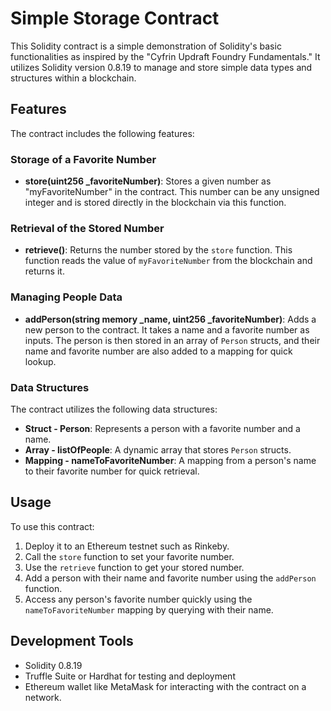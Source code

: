 # Simple Storage Contract

This Solidity contract is a simple demonstration of Solidity's basic functionalities as inspired by the "Cyfrin Updraft Foundry Fundamentals." It utilizes Solidity version 0.8.19 to manage and store simple data types and structures within a blockchain.

## Features

The contract includes the following features:

### Storage of a Favorite Number

- **store(uint256 _favoriteNumber)**: Stores a given number as "myFavoriteNumber" in the contract. This number can be any unsigned integer and is stored directly in the blockchain via this function.

### Retrieval of the Stored Number

- **retrieve()**: Returns the number stored by the `store` function. This function reads the value of `myFavoriteNumber` from the blockchain and returns it.

### Managing People Data

- **addPerson(string memory _name, uint256 _favoriteNumber)**: Adds a new person to the contract. It takes a name and a favorite number as inputs. The person is then stored in an array of `Person` structs, and their name and favorite number are also added to a mapping for quick lookup.

### Data Structures

The contract utilizes the following data structures:

- **Struct - Person**: Represents a person with a favorite number and a name.
- **Array - listOfPeople**: A dynamic array that stores `Person` structs.
- **Mapping - nameToFavoriteNumber**: A mapping from a person's name to their favorite number for quick retrieval.

## Usage

To use this contract:
1. Deploy it to an Ethereum testnet such as Rinkeby.
2. Call the `store` function to set your favorite number.
3. Use the `retrieve` function to get your stored number.
4. Add a person with their name and favorite number using the `addPerson` function.
5. Access any person's favorite number quickly using the `nameToFavoriteNumber` mapping by querying with their name.

## Development Tools

- Solidity 0.8.19
- Truffle Suite or Hardhat for testing and deployment
- Ethereum wallet like MetaMask for interacting with the contract on a network.


